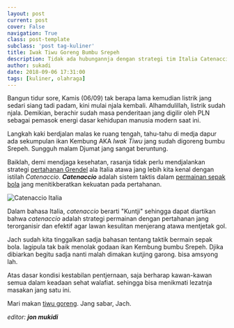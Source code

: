 ```yaml
---
layout: post
current: post
cover: False
navigation: True
class: post-template
subclass: 'post tag-kuliner'
title: Iwak Tiwu Goreng Bumbu Srepeh
description: Tidak ada hubungannja dengan strategi tim Italia Catenaccio
author: sukadi
date: 2018-09-06 17:31:00
tags: [kuliner, olahraga]
---
```

Bangun tidur sore, Kamis (06/09) tak berapa lama kemudian listrik jang sedari siang tadi padam, kini mulai njala kembali. Alhamdulillah, listrik sudah njala. Demikian, berachir sudah masa penderitaan jang digilir oleh PLN sebagai pemasok energi dasar kehidupan manusia modern saat ini.

Langkah kaki berdjalan malas ke ruang tengah, tahu-tahu di medja dapur ada sekumpulan ikan Kembung AKA _Iwak Tiwu_ jang sudah digoreng bumbu Srepeh. Sungguh malam Djumat jang sangat beruntung.

Baiklah, demi mendjaga kesehatan, rasanja tidak perlu mendjalankan strategi [pertahanan Grendel](https://id.wikipedia.org/wiki/Catenaccio) ala Italia atawa jang lebih kita kenal dengan istilah _Catenaccio_. _**Catenaccio**_ adalah sistem taktis dalam [permainan sepak bola](https://www.paciran.com/aplikasi-streaming-bola-eropa-paling-lengkap.html) jang menitikberatkan kekuatan pada pertahanan.

![Catenaccio Italia](https://upload.wikimedia.org/wikipedia/commons/2/21/Italia82.JPG)

Dalam bahasa Italia, _catenaccio_ berarti "Kuntji" sehingga dapat diartikan bahwa _catenaccio_ adalah strategi permainan dengan pertahanan jang terorganisir dan efektif agar lawan kesulitan menjerang atawa mentjetak gol.

Jach sudah kita tinggalkan sadja bahasan tentang taktik bermain sepak bola. lagipula tak baik menolak godaan ikan Kembung bumbu Srepeh. Djika dibiarkan begitu sadja nanti malah dimakan kutjing garong. bisa amsyong lah.

Atas dasar kondisi kestabilan pentjernaan, saja berharap kawan-kawan semua dalam keadaan sehat walafiat. sehingga bisa menikmati lezatnja masakan jang satu ini.

Mari makan [tiwu goreng](/assets/images/tiwu-goreng-srepeh.jpg). Jang sabar, Jach.

_editor: **jon mukidi**_
